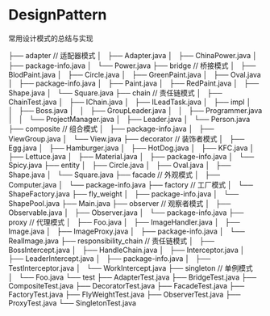 # DesignPattern

常用设计模式的总结与实现

├── adapter // 适配器模式
│   ├── Adapter.java
│   ├── ChinaPower.java
│   ├── package-info.java
│   └── Power.java
├── bridge  // 桥接模式
│   ├── BlodPaint.java
│   ├── Circle.java
│   ├── GreenPaint.java
│   ├── Oval.java
│   ├── package-info.java
│   ├── Paint.java
│   ├── RedPaint.java
│   ├── Shape.java
│   └── Square.java
├── chain // 责任链模式
│   ├── ChainTest.java
│   ├── IChain.java
│   ├── ILeadTask.java
│   ├── impl
│   │   ├── Boss.java
│   │   ├── GroupLeader.java
│   │   ├── Programmer.java
│   │   └── ProjectManager.java
│   ├── Leader.java
│   └── Person.java
├── composite // 组合模式
│   ├── package-info.java
│   ├── ViewGroup.java
│   └── View.java
├── decorator // 装饰者模式
│   ├── Egg.java
│   ├── Hamburger.java
│   ├── HotDog.java
│   ├── KFC.java
│   ├── Lettuce.java
│   ├── Material.java
│   ├── package-info.java
│   └── Spicy.java
├── entity
│   ├── Circle.java
│   ├── Oval.java
│   ├── Shape.java
│   └── Square.java
├── facade  //  外观模式
│   ├── Computer.java
│   └── package-info.java
├── factory //  工厂模式
│   └── ShapeFactory.java
├── fly_weight
│   ├── package-info.java
│   └── ShapePool.java
├── Main.java
├── observer  //  观察者模式
│   ├── Observable.java
│   ├── Observer.java
│   └── package-info.java
├── proxy //  代理模式
│   ├── Foo.java
│   ├── ImageHandler.java
│   ├── Image.java
│   ├── ImageProxy.java
│   ├── package-info.java
│   └── RealImage.java
├── responsibility_chain  // 责任链模式
│   ├── BossIntercept.java
│   ├── HandleChain.java
│   ├── Interceptor.java
│   ├── LeaderIntercept.java
│   ├── package-info.java
│   ├── TestInterceptor.java
│   └── WorkIntercept.java
├── singleton // 单例模式
│   └── Foo.java
└── test
    ├── AdapterTest.java
    ├── BridgeTest.java
    ├── CompositeTest.java
    ├── DecoratorTest.java
    ├── FacadeTest.java
    ├── FactoryTest.java
    ├── FlyWeightTest.java
    ├── ObserverTest.java
    ├── ProxyTest.java
    └── SingletonTest.java

